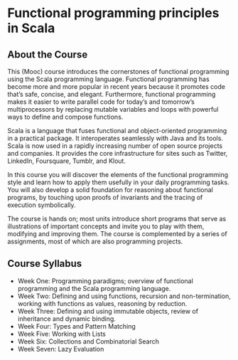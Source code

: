 Functional programming principles in Scala
===============

About the Course
----------------
This (Mooc) course introduces the cornerstones of functional programming using the Scala programming language. Functional programming has become more and more popular in recent years because it promotes code that’s safe, concise, and elegant. Furthermore, functional programming makes it easier to write parallel code for today’s and tomorrow’s multiprocessors by replacing mutable variables and loops with powerful ways to define and compose functions. 

Scala is a language that fuses functional and object-oriented programming in a practical package. It interoperates seamlessly with Java and its tools. Scala is now used in a rapidly increasing number of open source projects and companies. It provides the core infrastructure for sites such as Twitter, LinkedIn, Foursquare, Tumblr, and Klout. 

In this course you will discover the elements of the functional programming style and learn how to apply them usefully in your daily programming tasks. You will also develop a solid foundation for reasoning about functional programs, by touching upon proofs of invariants and the tracing of execution symbolically. 

The course is hands on; most units introduce short programs that serve as illustrations of important concepts and invite you to play with them, modifying and improving them. The course is complemented by a series of assignments, most of which are also programming projects.

Course Syllabus
---------------
* Week One: Programming paradigms; overview of functional programming and the Scala programming language.
* Week Two: Defining and using functions, recursion and non-termination, working with functions as values, reasoning by reduction.
* Week Three: Defining and using immutable objects, review of inheritance and dynamic binding.
* Week Four: Types and Pattern Matching
* Week Five: Working with Lists
* Week Six: Collections and Combinatorial Search
* Week Seven: Lazy Evaluation

